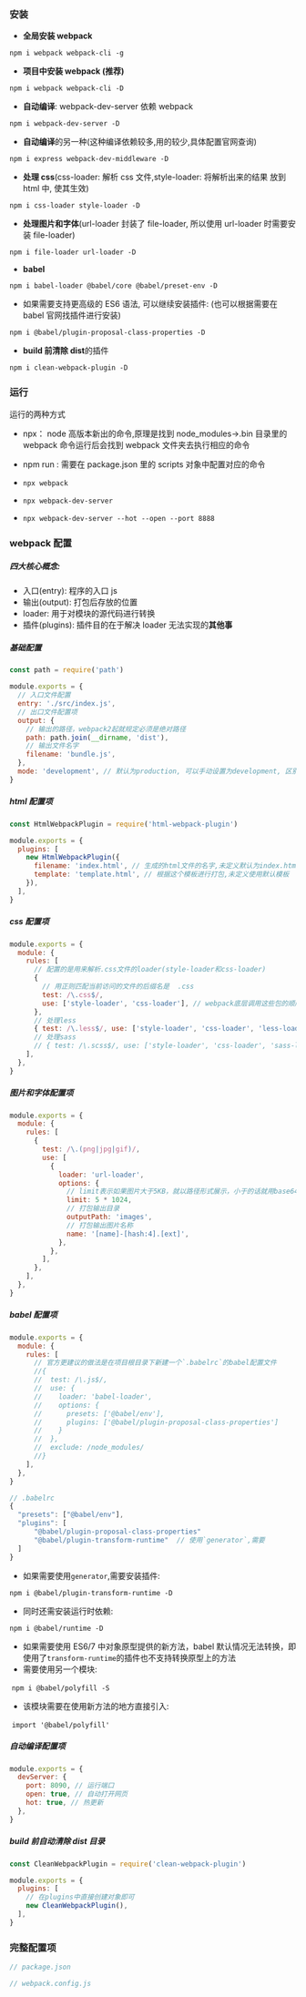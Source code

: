 ### 安装

- **全局安装 webpack**

`npm i webpack webpack-cli -g`

- **项目中安装 webpack (推荐)**

`npm i webpack webpack-cli -D`

- **自动编译**: webpack-dev-server 依赖 webpack

`npm i webpack-dev-server -D`

- **自动编译**的另一种(这种编译依赖较多,用的较少,具体配置官网查询)

`npm i express webpack-dev-middleware -D`

- **处理 css**(css-loader: 解析 css 文件,style-loader: 将解析出来的结果 放到 html 中, 使其生效)

`npm i css-loader style-loader -D`

- **处理图片和字体**(url-loader 封装了 file-loader, 所以使用 url-loader 时需要安装 file-loader)

`npm i file-loader url-loader -D`

- **babel**

`npm i babel-loader @babel/core @babel/preset-env -D`

- 如果需要支持更高级的 ES6 语法, 可以继续安装插件: (也可以根据需要在 babel 官网找插件进行安装)

`npm i @babel/plugin-proposal-class-properties -D`

- **build 前清除 dist**的插件

`npm i clean-webpack-plugin -D`

### 运行

运行的两种方式

- npx： node 高版本新出的命令,原理是找到 node_modules->.bin 目录里的 webpack 命令运行后会找到 webpack 文件夹去执行相应的命令
- npm run : 需要在 package.json 里的 scripts 对象中配置对应的命令

- `npx webpack`
- `npx webpack-dev-server`
- `npx webpack-dev-server --hot --open --port 8888`

### webpack 配置

##### 四大核心概念:

- 入口(entry): 程序的入口 js
- 输出(output): 打包后存放的位置
- loader: 用于对模块的源代码进行转换
- 插件(plugins): 插件目的在于解决 loader 无法实现的**其他事**

##### 基础配置

```js
const path = require('path')

module.exports = {
  // 入口文件配置
  entry: './src/index.js',
  // 出口文件配置项
  output: {
    // 输出的路径，webpack2起就规定必须是绝对路径
    path: path.join(__dirname, 'dist'),
    // 输出文件名字
    filename: 'bundle.js',
  },
  mode: 'development', // 默认为production, 可以手动设置为development, 区别就是是否进行压缩混淆
}
```

##### html 配置项

```js
const HtmlWebpackPlugin = require('html-webpack-plugin')

module.exports = {
  plugins: [
    new HtmlWebpackPlugin({
      filename: 'index.html', // 生成的html文件的名字,未定义默认为index.html
      template: 'template.html', // 根据这个模板进行打包,未定义使用默认模板
    }),
  ],
}
```

##### css 配置项

```js
module.exports = {
  module: {
    rules: [
      // 配置的是用来解析.css文件的loader(style-loader和css-loader)
      {
        // 用正则匹配当前访问的文件的后缀名是  .css
        test: /\.css$/,
        use: ['style-loader', 'css-loader'], // webpack底层调用这些包的顺序是从右到左
      },
      // 处理less
      { test: /\.less$/, use: ['style-loader', 'css-loader', 'less-loader'] },
      // 处理sass
      // { test: /\.scss$/, use: ['style-loader', 'css-loader', 'sass-loader'] }
    ],
  },
}
```

##### 图片和字体配置项

```js
module.exports = {
  module: {
    rules: [
      {
        test: /\.(png|jpg|gif)/,
        use: [
          {
            loader: 'url-loader',
            options: {
              // limit表示如果图片大于5KB，就以路径形式展示，小于的话就用base64格式展示
              limit: 5 * 1024,
              // 打包输出目录
              outputPath: 'images',
              // 打包输出图片名称
              name: '[name]-[hash:4].[ext]',
            },
          },
        ],
      },
    ],
  },
}
```

##### babel 配置项

```js
module.exports = {
  module: {
    rules: [
      // 官方更建议的做法是在项目根目录下新建一个`.babelrc`的babel配置文件
      //{
      //  test: /\.js$/,
      //  use: {
      //    loader: 'babel-loader',
      //    options: {
      //      presets: ['@babel/env'],
      //      plugins: ['@babel/plugin-proposal-class-properties']
      //    }
      //  },
      //  exclude: /node_modules/
      //}
    ],
  },
}
```

```js
// .babelrc
{
  "presets": ["@babel/env"],
  "plugins": [
      "@babel/plugin-proposal-class-properties"
      "@babel/plugin-transform-runtime"  // 使用`generator`,需要
  ]
}
```

- 如果需要使用`generator`,需要安装插件:

`npm i @babel/plugin-transform-runtime -D`

- 同时还需安装运行时依赖:

`npm i @babel/runtime -D`

- 如果需要使用 ES6/7 中对象原型提供的新方法，babel 默认情况无法转换，即使用了`transform-runtime`的插件也不支持转换原型上的方法
- 需要使用另一个模块:

​ `npm i @babel/polyfill -S`

- 该模块需要在使用新方法的地方直接引入:

​ `import '@babel/polyfill'`

##### 自动编译配置项

```js
module.exports = {
  devServer: {
    port: 8090, // 运行端口
    open: true, // 自动打开网页
    hot: true, // 热更新
  },
}
```

##### build 前自动清除 dist 目录

```js
const CleanWebpackPlugin = require('clean-webpack-plugin')

module.exports = {
  plugins: [
    // 在plugins中直接创建对象即可
    new CleanWebpackPlugin(),
  ],
}
```

### 完整配置项

```js
// package.json
```

```js
// webpack.config.js
```
